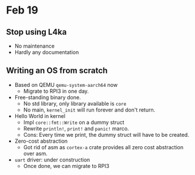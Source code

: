 # Feb 19

## Stop using L4ka
- No maintenance
- Hardly any documentation
## Writing an OS from scratch
- Based on QEMU `qemu-system-aarch64` now
  - Migrate to RPI3 in one day.
- Free-standing binary done.
  - No std library, only library available is `core`
  - No main, `kernel_init` will run forever and don't return.
- Hello World in kernel
  - Impl `core::fmt::Write` on a dummy struct
  - Rewrite `println!`, `print!` and `panic!` marco.
  - Cons: Every time we print, the dummy struct  will have to be created.
- Zero-cost abstraction
  - Got rid of asm as `cortex-a` crate provides all zero cost abstraction over asm.
- `uart` driver: under construction
  - Once done, we can migrate to RPI3